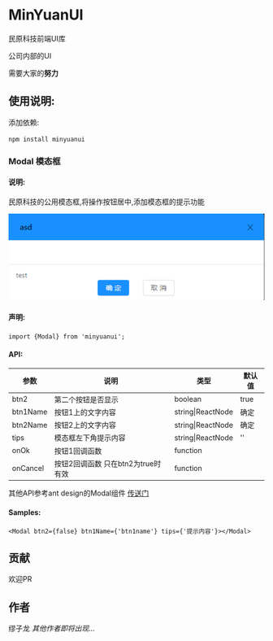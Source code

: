 # MinYuanUI

民原科技前端UI库

公司内部的UI

需要大家的**努力**


## 使用说明:

添加依赖:

`npm install minyuanui`

### Modal 模态框

#### 说明:

民原科技的公用模态框,将操作按钮居中,添加模态框的提示功能

![1561876448249](assets/1561876448249.png)

#### 声明:

`import {Modal} from 'minyuanui';`

#### API:

| 参数     | 说明                               | 类型              | 默认值 |
| -------- | ---------------------------------- | ----------------- | ------ |
| btn2     | 第二个按钮是否显示                 | boolean           | true   |
| btn1Name | 按钮1上的文字内容                  | string\|ReactNode | 确定   |
| btn2Name | 按钮2上的文字内容                  | string\|ReactNode | 确定   |
| tips     | 模态框左下角提示内容               | string\|ReactNode | ''     |
| onOk     | 按钮1回调函数                      | function          |        |
| onCancel | 按钮2回调函数 只在btn2为true时有效 | function          |        |

其他API参考ant design的Modal组件 [传送门](<https://ant-design.gitee.io/components/modal-cn/#API>)

#### Samples:

`
<Modal btn2={false} btn1Name={'btn1name'} tips={'提示内容'}></Modal>
`

## 贡献

欢迎PR

## 作者

缪子龙 *其他作者即将出现...*

